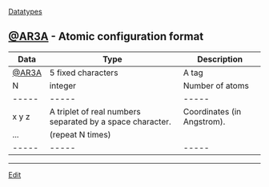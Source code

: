 ---
---
[Datatypes](/Datatypes)
## [@AR3A](/@AR3A) - Atomic configuration format
|Data|Type|Description
|-----|-----|-----
|[@AR3A](/@AR3A)|5 fixed characters|A tag
|N|integer|Number of atoms
|-----|-----|-----
|x y z|A triplet of real numbers separated by a space character.|Coordinates (in Angstrom).
|...|(repeat N times)|
|-----|-----|-----





----
[Edit](https://github.com/vitroid/vitroid.github.io/edit/master/MD/@AR3A.md)
